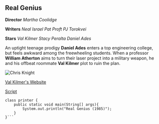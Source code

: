 Real Genius
--- 
**Director** *Martha Coolidge*

**Writers** *Neal Israel* *Pat Proft* *PJ Torokvei*

**Stars** *Val Kilmer* *Stacy Peralta* *Daniel Ades*

An uptight teenage prodigy **Daniel Ades** enters a top engineering college, but feels awkward among the freewheeling students. When a professor **William Atherton** aims to turn their laser project into a military weapon, he and his offbeat roommate **Val Kilmer** plot to ruin the plan.

![Chris Knight](https://i.imgur.com/YVHKCTv.jpg "")

[Val Kilmer's Website](https://valkilmer.com/)

[Script](http://www.dailyscript.com/scripts/real_genius.html)


```
class printer {
    public static void main(String[] args){
        System.out.println("Real Genius (1985)");
    }
}```
